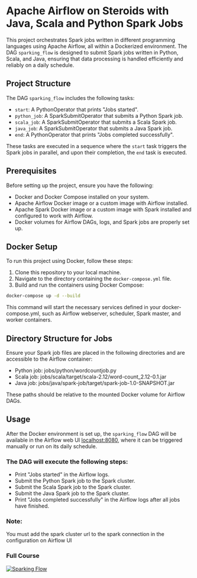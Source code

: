 # Apache Airflow on Steroids with Java, Scala and Python Spark Jobs

This project orchestrates Spark jobs written in different programming languages using Apache Airflow, all within a Dockerized environment. The DAG `sparking_flow` is designed to submit Spark jobs written in Python, Scala, and Java, ensuring that data processing is handled efficiently and reliably on a daily schedule.

## Project Structure

The DAG `sparking_flow` includes the following tasks:

- `start`: A PythonOperator that prints "Jobs started".
- `python_job`: A SparkSubmitOperator that submits a Python Spark job.
- `scala_job`: A SparkSubmitOperator that submits a Scala Spark job.
- `java_job`: A SparkSubmitOperator that submits a Java Spark job.
- `end`: A PythonOperator that prints "Jobs completed successfully".

These tasks are executed in a sequence where the `start` task triggers the Spark jobs in parallel, and upon their completion, the `end` task is executed.

## Prerequisites

Before setting up the project, ensure you have the following:

- Docker and Docker Compose installed on your system.
- Apache Airflow Docker image or a custom image with Airflow installed.
- Apache Spark Docker image or a custom image with Spark installed and configured to work with Airflow.
- Docker volumes for Airflow DAGs, logs, and Spark jobs are properly set up.

## Docker Setup

To run this project using Docker, follow these steps:

1. Clone this repository to your local machine.
2. Navigate to the directory containing the `docker-compose.yml` file.
3. Build and run the containers using Docker Compose:

```bash
docker-compose up -d --build
```
This command will start the necessary services defined in your docker-compose.yml, such as Airflow webserver, scheduler, Spark master, and worker containers.

## Directory Structure for Jobs
Ensure your Spark job files are placed in the following directories and are accessible to the Airflow container:

* Python job: jobs/python/wordcountjob.py
* Scala job: jobs/scala/target/scala-2.12/word-count_2.12-0.1.jar
* Java job: jobs/java/spark-job/target/spark-job-1.0-SNAPSHOT.jar

These paths should be relative to the mounted Docker volume for Airflow DAGs.

## Usage
After the Docker environment is set up, the `sparking_flow` DAG will be available in the Airflow web UI [localhost:8080](localhost:8080), where it can be triggered manually or run on its daily schedule.

### The DAG will execute the following steps:
* Print "Jobs started" in the Airflow logs.
* Submit the Python Spark job to the Spark cluster.
* Submit the Scala Spark job to the Spark cluster.
* Submit the Java Spark job to the Spark cluster.
* Print "Jobs completed successfully" in the Airflow logs after all jobs have finished.

### Note:
You must add the spark cluster url to the spark connection in the configuration on Airflow UI

### Full Course
[![Sparking Flow](https://img.youtube.com/vi/o_pne3aLW2w/0.jpg)](https://www.youtube.com/watch?v=o_pne3aLW2w)